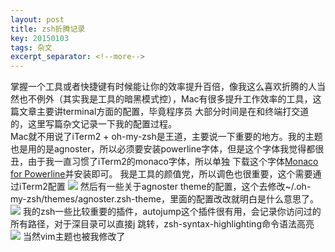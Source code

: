 ```yaml
---
layout: post
title: zsh折腾记录
key: 20150103
tags: 杂文
excerpt_separator: <!--more-->
---
```

掌握一个工具或者快捷键有时候能让你的效率提升百倍，像我这么喜欢折腾的人当然也不例外（其实我是工具的暗黑模式控），Mac有很多提升工作效率的工具，这篇文章主要讲terminal方面的配置，毕竟程序员
大部分时间是在和终端打交道的，这里写篇杂文记录一下我的配置过程。  
Mac就不用说了iTerm2 + oh-my-zsh是王道，主要说一下重要的地方。我的主题也是用的是agnoster，所以必须要安装powerline字体，但是这个字体我觉得都很丑，由于我一直习惯了iTerm2的monaco字体，所以单独
下载这个字体[Monaco for Powerline](https://github.com/supermarin/powerline-fonts/tree/master/Monaco)并安装即可。
我是工具的颜值党，所以调色也很重要，这个需要通过iTerm2配置
![](https://raw.githubusercontent.com/la0s/la0s.github.io/master/screenshots/20190523.1.png)
然后有一些关于agnoster theme的配置，这个去修改~/.oh-my-zsh/themes/agnoster.zsh-theme，里面的配置改改就明白是什么意思了。
![](https://raw.githubusercontent.com/la0s/la0s.github.io/master/screenshots/20190523.2.png)
我的zsh一些比较重要的插件，autojump这个插件很有用，会记录你访问过的所有路径，对于深目录可以直接j 跳转，zsh-syntax-highlighting命令语法高亮
![](https://raw.githubusercontent.com/la0s/la0s.github.io/master/screenshots/20190523.3.png)
当然vim主题也被我修改了
